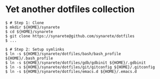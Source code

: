 Yet another dotfiles collection
===============================


    $ # Step 1: Clone
    $ mkdir ${HOME}/synarete
    $ cd ${HOME}/synarete
    $ git clone https://synarete@github.com/synarete/dotfiles
    $ ...

    $ # Step 2: Setup symlinks
    $ ln -s ${HOME}/synarete/dotfiles/bash/bash_profile ${HOME}/.bash_profile
    $ ln -s ${HOME}/synarete/dotfiles/gdb/gdbinit ${HOME}/.gdbinit
    $ ln -s ${HOME}/synarete/dotfiles/git/gitconfig ${HOME}/.gitconfig
    $ ln -s ${HOME}/synarete/dotfiles/emacs.d ${HOME}/.emacs.d



